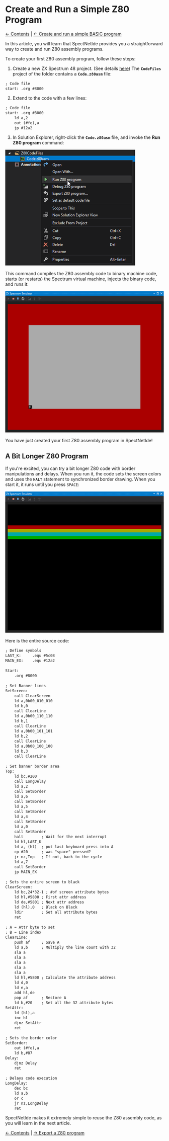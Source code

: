 # Create and Run a Simple Z80 Program

[&larr; Contents](../Index.md) | [&larr; Create and run a simple BASIC program](./CreateSimpleBasicProgram.md)

In this article, you will learn that SpectNetIde provides you a straightforward way to
create and run Z80 assembly programs.

To create your first Z80 assembly program, follow these steps:

1. Create a new ZX Spectrum 48 project. (See details [here](../GettingStarted/CreateFirstZxSpectrumProject.md))
The __`CodeFiles `__ project of the folder contains a __`Code.z80asm`__ file:

```
; Code file
start: .org #8000
```

2. Extend to the code with a few lines:

```
; Code file
start: .org #8000
    ld a,2
    out (#fe),a
    jp #12a2
```

3. In Solution Explorer, right-click the __`Code.z80asm`__ file, and invoke the __Run Z80 program__ command:

![Context menu](./Figures/RunZ80ProgramInContextMenu.png)


This command compiles the Z80 assembly code to binary machine code, starts (or restarts) the Spectrum virtual machine,
injects the binary code, and runs it:

![Z80 border program](./Figures/Z80BorderProgramRuns.png)

You have just created your first Z80 assembly program in SpectNetIde!

## A Bit Longer Z80 Program

If you're excited, you can try a bit longer Z80 code with border manipulations and delays. When you
run it, the code sets the screen colors and uses the __`HALT`__ statement to synchronized border
drawing. When you start it, it runs until you press `SPACE`:

![Z80 banner](./Figures/Z80BannerRuns.png)

Here is the entire source code:

```
; Define symbols
LAST_K:		.equ #5c08
MAIN_EX:	.equ #12a2

Start:
	.org #8000

; Set Banner lines
SetScreen:
    call ClearScreen
    ld a,0b00_010_010
    ld b,0
    call ClearLine
    ld a,0b00_110_110
    ld b,1
    call ClearLine
    ld a,0b00_101_101
    ld b,2
    call ClearLine
    ld a,0b00_100_100
    ld b,3
    call ClearLine

; Set banner border area
Top:
    ld bc,#200
    call LongDelay
    ld a,2
    call SetBorder
    ld a,6
    call SetBorder
    ld a,5
    call SetBorder
    ld a,4
    call SetBorder
    ld a,0
    call SetBorder
    halt        ; Wait for the next interrupt
    ld hl,LAST_K
    ld a, (hl)	; put last keyboard press into A
    cp #20		; was "space" pressed?
    jr nz,Top	; If not, back to the cycle
    ld a,7
    call SetBorder
    jp MAIN_EX

; Sets the entire screen to black
ClearScreen:
    ld bc,24*32-1 ; #of screen attribute bytes
    ld hl,#5800 ; First attr address
    ld de,#5801 ; Next attr address
    ld (hl),0   ; Black on Black
    ldir        ; Set all attribute bytes
    ret

; A = Attr byte to set
; B = Line index
ClearLine:
    push af     ; Save A
    ld a,b      ; Multiply the line count with 32
    sla a
    sla a
    sla a
    sla a
    sla a
    ld hl,#5800 ; Calculate the attribute address
    ld d,0
    ld e,a
    add hl,de
    pop af      ; Restore A
    ld b,#20    ; Set all the 32 attribute bytes
SetAttr:
    ld (hl),a
    inc hl
    djnz SetAttr
    ret

; Sets the border color
SetBorder:
    out (#fe),a
    ld b,#87
Delay:
    djnz Delay
    ret

; Delays code execution
LongDelay:
    dec bc
    ld a,b
    or c
    jr nz,LongDelay
    ret
```

SpectNetIde makes it extremely simple to reuse the Z80 assembly code, as you
will learn in the next article.

[&larr; Contents](../Index.md) | [&rarr; Export a Z80 program](./ExportZ80Program.md)

